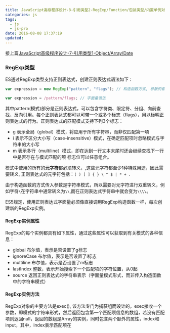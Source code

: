 ```yaml
---
title: JavaScript高级程序设计-8-引用类型2-RegExp/Function/包装类型/内置单例对象
categories: js
tags:
  - js
  - js-pro
date: 2016-08-08 17:37:19
updated:
---
```


接上篇[JavaScript高级程序设计-7-引用类型1-Object/Array/Date](/2016/08/08/js-pro7)

### RegExp类型
ES通过RegExp类型支持正则表达式，创建正则表达式语法如下：
```js
var expression = new RegExp("pattern", "flags"); // 构造函数方式, 参数的都是字符串

var expression = /pattern/flags; // 字面量语法
```
其中pattern(模式)部分是正则表达式，可以包含字符类、限定符、分组、向前查找、反向引用。每个正则表达式都可以可带一个或多个标志（flags），用以标明正则表达式的行为。正则表达式的匹配模式支持下列3个标志：
- g 表示全局（global）模式，将应用于所有字符串，而非仅匹配第一项
- i 表示不区分大小写（case-insensitive）模式，在确定匹配项时忽略模式与字符串的大小写
- m 表示多行（multiline）模式，即在达到一行文本末尾时还会继续查找下一行中是否存在与模式匹配的项
标志位可以任意组合。

模式中使用的所有的**元字符**都必须转义，,这些元字符都至少1种特殊用途，因此需要转义, 正则表达式的元字符包括：`( ) [ ] { } \ ^ $ | * + .` 

由于构造函数的方式传入参数是字符串模式，所以需要对元字符进行双重转义，例如字符`\`在字符串中通常转义为`\\`,而在正则表达式字符串中就会变为`\\\\`。

ES5规定，使用正则表达式字面量必须像直接调用RegExp构造函数一样，每次创建新的RegExp实例。

#### RegExp实例属性
RegExp的每个实例都具有如下属性，通过这些属性可以获取到有关模式的各种信息：
- global 布尔值，表示是否设置了g标志
- ignoreCase 布尔值，表示是否设置了i标志
- multiline 布尔值，表示是否设置了m标志
- lastIndex 整数，表示开始搜索下一个匹配项的字符位置，从0起
- source 返回正则表达式的字符串表示（字面量模式形式，而非传入构造函数中的字符串模式）

#### RegExp实例方法
RegExp对象的主要方法是exec(), 该方法专门为捕获组而设计的，exec接收一个参数，即模式的字符串形式，然后返回包含第一个匹配项信息的数组，若没有匹配项则返回null，返回的数组是Array的实例，同时包含两个额外的属性，index和input，其中，index表示匹配项在